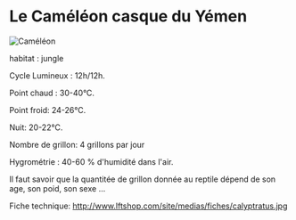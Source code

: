 # Le Caméléon casque du Yémen


![Caméléon](http://www.desjardins-inspirations.fr/wp-content/uploads/img-principale2-673x300.jpg)


habitat : jungle 

Cycle Lumineux : 12h/12h. 

Point chaud : 30-40°C. 

Point froid: 24-26°C. 

Nuit: 20-22°C. 

Nombre de grillon: 4 grillons par jour 

Hygrométrie : 40-60 % d'humidité dans l'air.

Il faut savoir que la quantitée de grillon donnée au reptile dépend de son age, son poid, son sexe ...

Fiche technique: http://www.lftshop.com/site/medias/fiches/calyptratus.jpg

